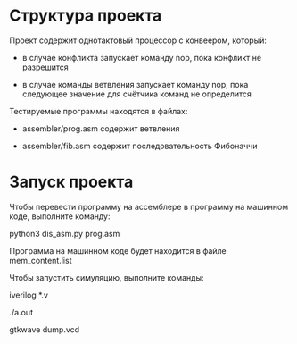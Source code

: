 # Структура проекта

Проект содержит однотактовый процессор с конвеером, который:

* в случае конфликта запускает команду nop, пока конфликт не разрешится

* в случае команды ветвления запускает команду nop, пока следующее значение для счётчика команд не определится

Тестируемые программы находятся в файлах:

* assembler/prog.asm содержит ветвления

* assembler/fib.asm содержит последовательность Фибоначчи

# Запуск проекта

Чтобы перевести программу на ассемблере в программу на машинном коде, выполните команду:

  python3 dis_asm.py prog.asm

Программа на машинном коде будет находится в файле mem_content.list

Чтобы запустить симуляцию, выполните команды:

  iverilog *.v

  ./a.out

  gtkwave dump.vcd  
